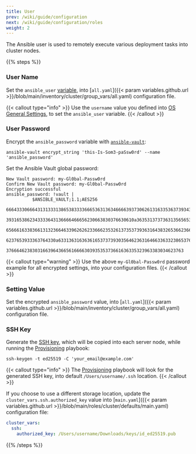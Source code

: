 ```yaml
---
title: User
prev: /wiki/guide/configuration
next: /wiki/guide/configuration/roles
weight: 2
---
```


The Ansible user is used to remotely execute various deployment tasks into cluster nodes.

<!--more-->

{{% steps %}}

### User Name

Set the `ansible_user` [variable](https://docs.ansible.com/ansible/latest/reference_appendices/special_variables.html), into [`all.yaml`]({{< param variables.github.url >}}/blob/main/inventory/cluster/group_vars/all.yaml) configuration file.

{{< callout type="info" >}}
  Use the `username` value you defined into [OS General Settings](/k3s-cluster/tutorials/handbook/server/#os-general-settings), to set the `ansible_user` variable.
{{< /callout >}}

### User Password

Encrypt the `ansible_password` variable with [`ansible-vault`](https://docs.ansible.com/ansible/latest/vault_guide/vault_managing_passwords.html):

```shell
ansible-vault encrypt_string 'this-Is-Som3-paSsw0rd' --name 'ansible_password'
```

Set the Ansible Vault global password:

```shell
New Vault password: my-Gl0bal-Passw0rd
Confirm New Vault password: my-Gl0bal-Passw0rd
Encryption successful
ansible_password: !vault |
          $ANSIBLE_VAULT;1.1;AES256
          66643330666431313331386538333366653631363466663937306261316335363739343866393364
          3931653862343333643136666466656230663830376630610a363531373736313565653332643561
          65666163383661313236646339626262336662353261373537393631643832653662366164373263
          6237653933363764330a633136316363616537373930356462363164663363323865376339636166
          37666462383031663964366561666630393535373661636335323963383034623763
```

{{< callout type="warning" >}}
  Use the above `my-Gl0bal-Passw0rd` password example for all encrypted settings, into your configuration files.
{{< /callout >}}

### Setting Value

Set the encrypted `ansible_password` value, into [`all.yaml`]({{< param variables.github.url >}}/blob/main/inventory/cluster/group_vars/all.yaml) configuration file.

### SSH Key

Generate the [SSH key](https://docs.github.com/en/authentication/connecting-to-github-with-ssh/generating-a-new-ssh-key-and-adding-it-to-the-ssh-agent), which will be copied into each server node, while running the [Provisioning](../../playbooks/provisioning) playbook:

```shell
ssh-keygen -t ed25519 -C 'your_email@example.com'
```

{{< callout type="info" >}}
  The [Provisioning](../../playbooks/provisioning) playbook will look for the generated SSH key, into default `/Users/username/.ssh` location.
{{< /callout >}}

If you choose to use a different storage location, update the `cluster_vars.ssh.authorized_key` value into [`main.yaml`]({{< param variables.github.url >}}/blob/main/roles/cluster/defaults/main.yaml) configuration file:

```yaml
cluster_vars:
  ssh:
    authorized_key: /Users/username/Downloads/keys/id_ed25519.pub
```

{{% /steps %}}
